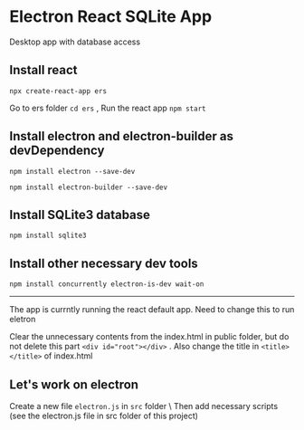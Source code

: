 # Electron React SQLite App
Desktop app with database access

## Install react 
`npx create-react-app ers`

Go to ers folder `cd ers` , 
Run the react app `npm start`

## Install electron and electron-builder as devDependency
`npm install electron --save-dev`

`npm install electron-builder --save-dev`

## Install SQLite3 database
`npm install sqlite3`

## Install other necessary dev tools
`npm install concurrently electron-is-dev wait-on `

***
The app is currntly running the react default app. Need to change this to run eletron 

Clear the unnecessary contents from the index.html in public folder, but do not delete this part `<div id="root"></div>` . Also change the title in `<title> </title>` of index.html

## Let's work on electron
Create a new file `electron.js` in `src` folder \ 
Then add necessary scripts (see the electron.js file in src folder of this project)










